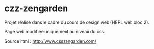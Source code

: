 # czz-zengarden

Projet réalisé dans le cadre du cours de design web (HEPL web bloc 2).

Page web modifiée uniquement au niveau du css.

Source html : http://www.csszengarden.com/
